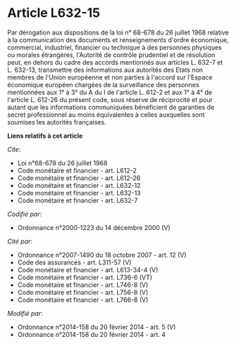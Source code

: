 # Article L632-15

Par dérogation aux dispositions de la loi n° 68-678 du 26 juillet 1968 relative à la communication des documents et
renseignements d'ordre économique, commercial, industriel, financier ou technique à des personnes physiques ou morales
étrangères, l'Autorité de contrôle prudentiel et de résolution peut, en dehors du cadre des accords mentionnés aux articles
L. 632-7 et L. 632-13, transmettre des informations aux autorités des Etats non membres de l'Union européenne et non parties
à l'accord sur l'Espace économique européen chargées de la surveillance des personnes mentionnées aux 1° à 3° du A du I de
l'article L. 612-2 et aux 1° à 4° de l'article L. 612-26 du présent code, sous réserve de réciprocité et pour autant que les
informations communiquées bénéficient de garanties de secret professionnel au moins équivalentes à celles auxquelles sont
soumises les autorités françaises.

**Liens relatifs à cet article**

_Cite_:

  - Loi n°68-678 du 26 juillet 1968
  - Code monétaire et financier - art. L612-2
  - Code monétaire et financier - art. L612-26
  - Code monétaire et financier - art. L632-12
  - Code monétaire et financier - art. L632-13
  - Code monétaire et financier - art. L632-7

_Codifié par_:

  - Ordonnance n°2000-1223 du 14 décembre 2000 (V)

_Cité par_:

  - Ordonnance n°2007-1490 du 18 octobre 2007 - art. 12 (V)
  - Code des assurances - art. L311-57 (V)
  - Code monétaire et financier - art. L613-34-4 (V)
  - Code monétaire et financier - art. L736-6 (VT)
  - Code monétaire et financier - art. L746-8 (V)
  - Code monétaire et financier - art. L756-8 (V)
  - Code monétaire et financier - art. L766-8 (V)

_Modifié par_:

  - Ordonnance n°2014-158 du 20 février 2014 - art. 5 (V)
  - Ordonnance n°2014-158 du 20 février 2014 - art. 4
